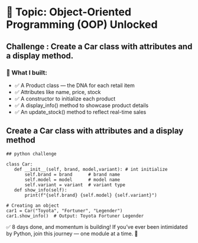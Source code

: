 # 🎯 Topic: Object-Oriented Programming (OOP) Unlocked 
##  Challenge : Create a Car class with attributes and a display method.

### 🧵 What I built:
- ✅ A Product class — the DNA for each retail item
- ✅ Attributes like name, price, stock
- ✅ A constructor to initialize each product
- ✅ A display_info() method to showcase product details
- ✅ An update_stock() method to reflect real-time sales

 ## Create a Car class with attributes and a display method

 ```
## python challenge

class Car:
    def __init__(self, brand, model,variant): # int initialize 
        self.brand = brand      # brand name 
        self.model = model      # model name 
        self.variant = variant  # variant type
    def show_info(self):
        print(f"{self.brand} {self.model} {self.variant}")

# Creating an object
car1 = Car("Toyota", "Fortuner", "Legender")
car1.show_info()  # Output: Toyota Fortuner Legender

```

✅ 8 days done, and momentum is building!
If you’ve ever been intimidated by Python, join this journey — one module at a time. 🌱
